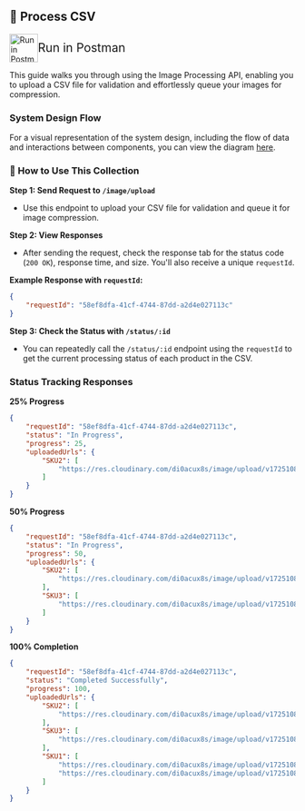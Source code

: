 ## 🚀 Process CSV

<a href="https://www.postman.com/test-api-personal/workspace/personal-testing/collection/28617093-4fe4b271-2606-4f98-aaba-abc3aa6342dd?action=share&creator=28617093" target="_blank" style="display: flex; align-items: center; text-decoration: none; color: inherit;">
    <img src="https://cdn.worldvectorlogo.com/logos/postman.svg" alt="Run in Postman" width="50" height="50">
    <span style="font-size: 1.5em; margin-right: 10px;">Run in Postman</span>
</a>



This guide walks you through using the Image Processing API, enabling you to upload a CSV file for validation and effortlessly queue your images for compression.


### System Design Flow

For a visual representation of the system design, including the flow of data and interactions between components, you can view the diagram [here](https://drive.google.com/file/d/1_LjoP7jlBBO_Nci8NCNiZtAwRsFgquhe/view?usp=sharing).


### 🔖 How to Use This Collection

**Step 1: Send Request to `/image/upload`**

- Use this endpoint to upload your CSV file for validation and queue it for image compression.

**Step 2: View Responses**

- After sending the request, check the response tab for the status code (`200 OK`), response time, and size. You'll also receive a unique `requestId`.

**Example Response with `requestId`:**

```json
{
    "requestId": "58ef8dfa-41cf-4744-87dd-a2d4e027113c"
}
```

**Step 3: Check the Status with `/status/:id`**

- You can repeatedly call the `/status/:id` endpoint using the `requestId` to get the current processing status of each product in the CSV.

### Status Tracking Responses

**25% Progress**

```json
{
    "requestId": "58ef8dfa-41cf-4744-87dd-a2d4e027113c",
    "status": "In Progress",
    "progress": 25,
    "uploadedUrls": {
        "SKU2": [
            "https://res.cloudinary.com/di0acux8s/image/upload/v1725108922/mhf2kuqa2xgmd8ybwlx6.jpg"
        ]
    }
}
```

**50% Progress**

```json
{
    "requestId": "58ef8dfa-41cf-4744-87dd-a2d4e027113c",
    "status": "In Progress",
    "progress": 50,
    "uploadedUrls": {
        "SKU2": [
            "https://res.cloudinary.com/di0acux8s/image/upload/v1725108922/mhf2kuqa2xgmd8ybwlx6.jpg"
        ],
        "SKU3": [
            "https://res.cloudinary.com/di0acux8s/image/upload/v1725108923/vgyloexrqswikf6bdtid.jpg"
        ]
    }
}
```

**100% Completion**

```json
{
    "requestId": "58ef8dfa-41cf-4744-87dd-a2d4e027113c",
    "status": "Completed Successfully",
    "progress": 100,
    "uploadedUrls": {
        "SKU2": [
            "https://res.cloudinary.com/di0acux8s/image/upload/v1725108922/mhf2kuqa2xgmd8ybwlx6.jpg"
        ],
        "SKU3": [
            "https://res.cloudinary.com/di0acux8s/image/upload/v1725108923/vgyloexrqswikf6bdtid.jpg"
        ],
        "SKU1": [
            "https://res.cloudinary.com/di0acux8s/image/upload/v1725108919/cqdabpe8bzcdyn8mm150.jpg",
            "https://res.cloudinary.com/di0acux8s/image/upload/v1725108921/ic1kkxbobbpk3mkvjhcn.jpg"
        ]
    }
}
```
